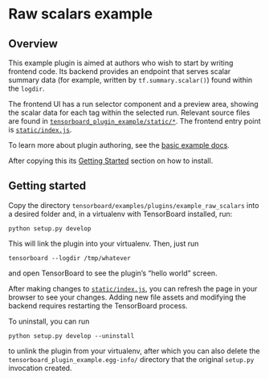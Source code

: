 # Raw scalars example

## Overview

This example plugin is aimed at authors who wish to start by writing frontend code. Its backend provides an endpoint that serves scalar summary data (for example, written by `tf.summary.scalar()`) found within the `logdir`.

The frontend UI has a run selector component and a preview area, showing the scalar data for each tag within the selected run. Relevant source files are found in [`tensorboard_plugin_example/static/*`](https://github.com/tensorflow/tensorboard/blob/javascript/tensorboard/examples/plugins/example_raw_scalars/tensorboard_plugin_example/static). The frontend entry point is [`static/index.js`](https://github.com/tensorflow/tensorboard/blob/javascript/tensorboard/examples/plugins/example_raw_scalars/tensorboard_plugin_example/static/index.js).

To learn more about plugin authoring, see the [basic example docs](https://github.com/tensorflow/tensorboard/blob/javascript/tensorboard/examples/plugins/example_basic/README.md).

After copying this its [Getting Started](https://github.com/tensorflow/tensorboard/blob/javascript/tensorboard/examples/plugins/example_basic/README.md#getting-started) section on how to install.

## Getting started

Copy the directory `tensorboard/examples/plugins/example_raw_scalars` into a desired folder and, in a virtualenv with TensorBoard installed, run:

```
python setup.py develop
```

This will link the plugin into your virtualenv. Then, just run

```
tensorboard --logdir /tmp/whatever
```

and open TensorBoard to see the plugin’s “hello world” screen.

After making changes to [`static/index.js`](https://github.com/tensorflow/tensorboard/blob/javascript/tensorboard/examples/plugins/example_raw_scalars/tensorboard_plugin_example/static/index.js), you can refresh the page in your browser to see your changes. Adding new file assets and modifying the backend requires restarting the TensorBoard process.

To uninstall, you can run

```
python setup.py develop --uninstall
```

to unlink the plugin from your virtualenv, after which you can also delete the `tensorboard_plugin_example.egg-info/` directory that the original `setup.py` invocation created.
